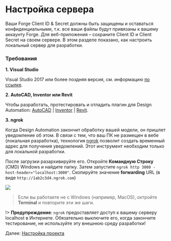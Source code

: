 # Настройка сервера

Ваши Forge Client ID & Secret должны быть защищены и оставаться конфиденциальными, т.к. все ваши файлы будут привязаны к вашему аккаунту Forge. Для веб-приложения – сохраните Client ID и Client Secret на своем сервере. В этом разделе показано, как настроить локальный сервер для разработки.

### Требования

**1. Visual Studio**

Visual Studio 2017 или более поздняя версия, см. информацию [по ссылке](https://visualstudio.microsoft.com/vs/).

**2. AutoCAD, Inventor или Revit**

Чтобы разработать, протестировать и отладить плагин для Design Automation: [AutoCAD](https://www.autodesk.com/products/autocad/overview) | [Inventor](https://www.autodesk.com/products/inventor/overview) | [Revit](https://www.autodesk.com/products/revit/overview).

**3. ngrok**

Когда Design Automation закончит обработку вашей модели, он пришлет уведомление об этом. В связи с тем, что ваш ПК не размещен в вебе (локальная разработка), технология [ngrok](https://ngrok.com/) позволит создать временный адрес для получения уведомлений. Этот инструмент необходим только для локальной разработки.

После загрузки разархивируйте его. Откройте  **Командную Строку** (CMD) Windows и найдите папку. Затем запустите `ngrok http 3000 -host-header="localhost:3000"`. Скопируйте значение  **forwarding**  URL (в виде `http://1ab2c3d4.ngrok.com`)

![](/_media/designautomation/ngrok.gif)

> Если вы работаете не с Windows (например, MacOS), октройте **Terminal** и повторите эти же шаги.

!> **Предупреждение**: `ngrok` предоставляет доступ к вашему серверу localhost в Интернете. Обязательно выключите его, когда закончите тестирование, не используйте эту внешнюю среду разработки!

Далее: [Настройка проекта](/ru-RU/environment/setup/netcore_da)

